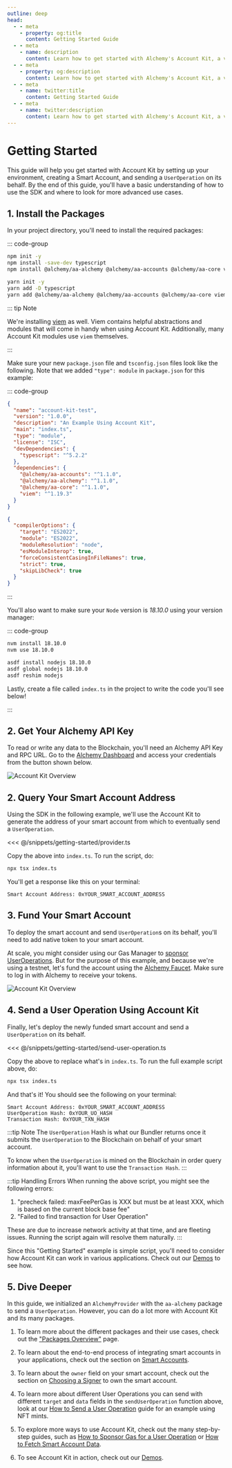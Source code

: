 ```yaml
---
outline: deep
head:
  - - meta
    - property: og:title
      content: Getting Started Guide
  - - meta
    - name: description
      content: Learn how to get started with Alchemy's Account Kit, a vertically integrated stack for building apps that support ERC-4337.
  - - meta
    - property: og:description
      content: Learn how to get started with Alchemy's Account Kit, a vertically integrated stack for building apps that support ERC-4337.
  - - meta
    - name: twitter:title
      content: Getting Started Guide
  - - meta
    - name: twitter:description
      content: Learn how to get started with Alchemy's Account Kit, a vertically integrated stack for building apps that support ERC-4337.
---
```


# Getting Started

This guide will help you get started with Account Kit by setting up your environment, creating a Smart Account, and sending a `UserOperation` on its behalf. By the end of this guide, you'll have a basic understanding of how to use the SDK and where to look for more advanced use cases.

## 1. Install the Packages

In your project directory, you'll need to install the required packages:

::: code-group

```bash [npm]
npm init -y
npm install -save-dev typescript
npm install @alchemy/aa-alchemy @alchemy/aa-accounts @alchemy/aa-core viem
```

```bash [yarn]
yarn init -y
yarn add -D typescript
yarn add @alchemy/aa-alchemy @alchemy/aa-accounts @alchemy/aa-core viem
```

::: tip Note

We're installing [viem](https://viem.sh/) as well. Viem contains helpful abstractions and modules that will come in handy when using Account Kit. Additionally, many Account Kit modules use `viem` themselves.

:::

Make sure your new `package.json` file and `tsconfig.json` files look like the following. Note that we added `"type": module` in `package.json` for this example:

::: code-group

```json [package.json]
{
  "name": "account-kit-test",
  "version": "1.0.0",
  "description": "An Example Using Account Kit",
  "main": "index.ts",
  "type": "module",
  "license": "ISC",
  "devDependencies": {
    "typescript": "^5.2.2"
  },
  "dependencies": {
    "@alchemy/aa-accounts": "^1.1.0",
    "@alchemy/aa-alchemy": "^1.1.0",
    "@alchemy/aa-core": "^1.1.0",
    "viem": "^1.19.3"
  }
}
```

```json [tsconfig.json]
{
  "compilerOptions": {
    "target": "ES2022",
    "module": "ES2022",
    "moduleResolution": "node",
    "esModuleInterop": true,
    "forceConsistentCasingInFileNames": true,
    "strict": true,
    "skipLibCheck": true
  }
}
```

:::

You'll also want to make sure your `Node` version is _18.10.0_ using your version manager:

::: code-group

```bash [nvm]
nvm install 18.10.0
nvm use 18.10.0
```

```bash [asdf]
asdf install nodejs 18.10.0
asdf global nodejs 18.10.0
asdf reshim nodejs
```

Lastly, create a file called `index.ts` in the project to write the code you'll see below!

:::

## 2. Get Your Alchemy API Key

To read or write any data to the Blockchain, you'll need an Alchemy API Key and RPC URL. Go to the [Alchemy Dashboard](https://dashboard.alchemy.com) and access your credentials from the button shown below.

<img src="/images/alchemy-dashboard.png" width="auto" height="auto" alt="Account Kit Overview" style="display: block; margin: auto;">

## 2. Query Your Smart Account Address

Using the SDK in the following example, we'll use the Account Kit to generate the address of your smart account from which to eventually send a `UserOperation`.

<<< @/snippets/getting-started/provider.ts

Copy the above into `index.ts`. To run the script, do:

```bash
npx tsx index.ts
```

You'll get a response like this on your terminal:

```
Smart Account Address: 0xYOUR_SMART_ACCOUNT_ADDRESS
```

## 3. Fund Your Smart Account

To deploy the smart account and send `UserOperation`s on its behalf, you'll need to add native token to your smart account.

At scale, you might consider using our Gas Manager to [sponsor UserOperations](/guides/sponsoring-gas/sponsoring-gas). But for the purpose of this example, and because we're using a testnet, let's fund the account using the [Alchemy Faucet](https://sepoliafaucet.com). Make sure to log in with Alchemy to receive your tokens.

<img src="/images/alchemy-faucet.png" width="auto" height="auto" alt="Account Kit Overview" style="display: block; margin: auto;">

## 4. Send a User Operation Using Account Kit

Finally, let's deploy the newly funded smart account and send a `UserOperation` on its behalf.

<<< @/snippets/getting-started/send-user-operation.ts

Copy the above to replace what's in `index.ts`. To run the full example script above, do:

```bash
npx tsx index.ts
```

And that's it! You should see the following on your terminal:

```
Smart Account Address: 0xYOUR_SMART_ACCOUNT_ADDRESS
UserOperation Hash: 0xYOUR_UO_HASH
Transaction Hash: 0xYOUR_TXN_HASH
```

:::tip Note
The `UserOperation` Hash is what our Bundler returns once it submits the `UserOperation` to the Blockchain on behalf of your smart account.

To know when the `UserOperation` is mined on the Blockchain in order query information about it, you'll want to use the `Transaction Hash`.
:::

:::tip Handling Errors
When running the above script, you might see the following errors:

1. "precheck failed: maxFeePerGas is XXX but must be at least XXX, which is based on the current block base fee"
2. "Failed to find transaction for User Operation"

These are due to increase network activity at that time, and are fleeting issues. Running the script again will resolve them naturally.
:::

Since this "Getting Started" example is simple script, you'll need to consider how Account Kit can work in various applications. Check out our [Demos](/overview/demos) to see how.

## 5. Dive Deeper

In this guide, we initialized an `AlchemyProvider` with the `aa-alchemy` package to send a `UserOperation`. However, you can do a lot more with Account Kit and its many packages.

1. To learn more about the different packages and their use cases, check out the ["Packages Overview"](/overview/package-overview) page.

2. To learn about the end-to-end process of integrating smart accounts in your applications, check out the section on [Smart Accounts](/smart-accounts/overview).

3. To learn about the `owner` field on your smart account, check out the section on [Choosing a Signer](/smart-accounts/signers/choosing-a-signer) to own the smart account.

4. To learn more about different User Operations you can send with different `target` and `data` fields in the `sendUserOperation` function above, look at our [How to Send a User Operation](/guides/send-user-operation) guide for an example using NFT mints.

5. To explore more ways to use Account Kit, check out the many step-by-step guides, such as [How to Sponsor Gas for a User Operation](/guides/sponsoring-gas/sponsoring-gas) or [How to Fetch Smart Account Data](/guides/enhanced-apis/nft).

6. To see Account Kit in action, check out our [Demos](/overview/demos).
